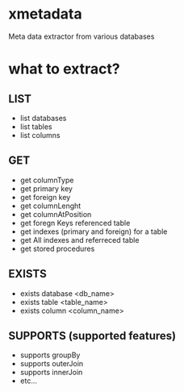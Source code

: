# xmetadata
Meta data extractor from various databases

# what to extract?

## LIST
  * list databases
  * list tables
  * list columns

## GET
  * get columnType
  * get primary key
  * get foreign key
  * get columnLenght
  * get columnAtPosition
  * get foregn Keys referenced table
  * get indexes (primary and foreign) for a table
  * get All indexes and referreced table
  * get stored procedures

## EXISTS
  * exists database <db_name>
  * exists table <table_name>
  * exists column <column_name>

## SUPPORTS (supported features)
  * supports groupBy
  * supports outerJoin
  * supports innerJoin
  * etc...
